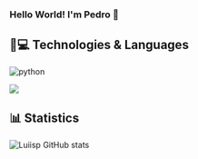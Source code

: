 ### Hello World! I'm Pedro 👋


## 📎💻 Technologies & Languages 

<div>

![python](https://img.shields.io/badge/Python-3776AB?style=for-the-badge&logo=python&logoColor=white)

</div>

<a href="https://github.com/luiisp/InsightSphere">
  <img align="center"  src="https://github-readme-stats.vercel.app/api/pin/?username=luiisp&repo=SuapSync"  />
</a>

## 📊 Statistics

![Luiisp GitHub stats](https://github-readme-stats.vercel.app/api?username=luiisp&show_icons=true&theme=radical)

